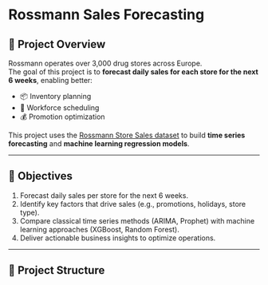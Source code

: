 # Rossmann Sales Forecasting

## 📌 Project Overview
Rossmann operates over 3,000 drug stores across Europe.  
The goal of this project is to **forecast daily sales for each store for the next 6 weeks**, enabling better:
- 📦 Inventory planning
- 👥 Workforce scheduling
- 💰 Promotion optimization

This project uses the [Rossmann Store Sales dataset](https://www.kaggle.com/c/rossmann-store-sales) to build **time series forecasting** and **machine learning regression models**.

---

## 🎯 Objectives
1. Forecast daily sales per store for the next 6 weeks.
2. Identify key factors that drive sales (e.g., promotions, holidays, store type).
3. Compare classical time series methods (ARIMA, Prophet) with machine learning approaches (XGBoost, Random Forest).
4. Deliver actionable business insights to optimize operations.

---

## 📂 Project Structure
